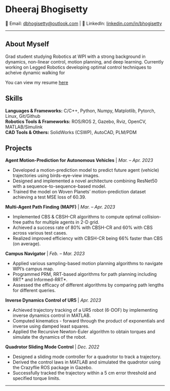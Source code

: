 # Dheeraj Bhogisetty

📧 Email: dbhogisetty@outlook.com | 🔗 LinkedIn: [linkedin.com/in/bhogisetty](https://www.linkedin.com/in/bhogisetty)

---

## About Myself
Grad student studying Robotics at WPI with a strong background in dynamics, non-linear control, motion planning, and deep learning. Currently working on Legged Robotics developing optimal control techniques to acheive dynamic walking for  

You can view my resume [here](https://github.com/Dheerajb07/Dheerajb07/blob/main/Dheeraj_Resume_Full.pdf)

## Skills

**Languages & Frameworks:** C/C++, Python, Numpy, Matplotlib, Pytorch, Linux, Git/Github  
**Robotics Tools & Frameworks:** ROS/ROS 2, Gazebo, Rviz, OpenCV, MATLAB/Simulink  
**CAD Tools & Others:** SolidWorks (CSWP), AutoCAD, PLM/PDM

## Projects

**Agent Motion-Prediction for Autonomous Vehicles** | *Mar. – Apr. 2023*  
- Developed a motion-prediction model to predict future agent (vehicle) trajectories using birds-eye-view images.
- Designed and implemented a novel architecture combining ResNet50 with a sequence-to-sequence-based model.
- Trained the model on Woven Planets’ motion-prediction dataset achieving a test MSE loss of 60.39.

**Multi-Agent Path Finding (MAPF)** | *Mar. – Apr. 2023*  
- Implemented CBS & CBSH-CR algorithms to compute optimal collision-free paths for multiple agents in 2-D grid.
- Achieved a success rate of 80% with CBSH-CR and 60% with CBS across various test cases.
- Realized improved efficiency with CBSH-CR being 66% faster than CBS (on average).

**Campus Navigator** | *Feb. – Mar. 2023*  
- Applied various sampling-based motion planning algorithms to navigate WPI’s campus map.
- Programmed PRM, RRT-based algorithms for path planning including RRT* and Informed-RRT*.
- Assessed the efficacy of different algorithms by comparing path lengths for different queries.

**Inverse Dynamics Control of UR5** | *Apr. 2023*  
- Achieved trajectory tracking of a UR5 robot (6-DOF) by implementing inverse dynamics control in MATLAB.
- Computed kinematics - forward through the product of exponentials and inverse using damped least squares.
- Applied the Recursive Newton-Euler algorithm to obtain torques and simulate the dynamics of the robot.

**Quadrotor Sliding Mode Control** | *Dec. 2022*  
- Designed a sliding mode controller for a quadrotor to track a trajectory.
- Derived the control laws in MATLAB and simulated the quadrotor using the Crazyflie ROS package in Gazebo.
- Successfully tracked the trajectory within a 5 cm error threshold and specified torque limits.

---
